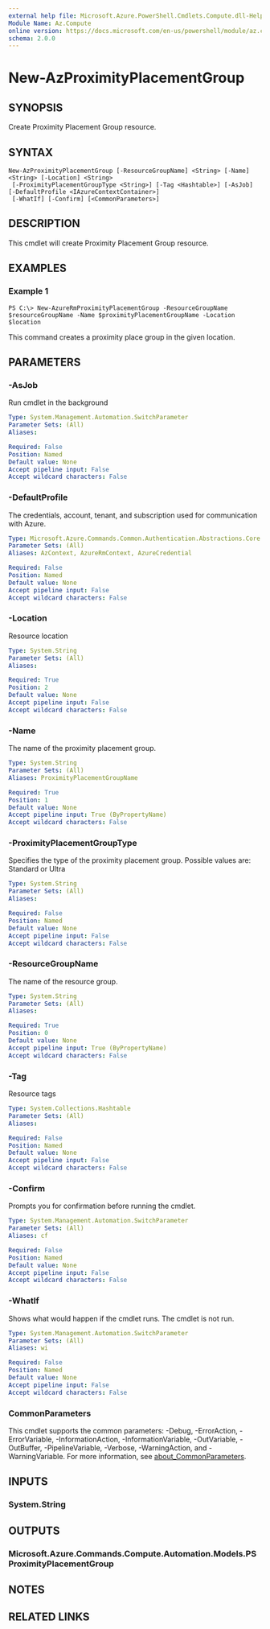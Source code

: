 ```yaml
---
external help file: Microsoft.Azure.PowerShell.Cmdlets.Compute.dll-Help.xml
Module Name: Az.Compute
online version: https://docs.microsoft.com/en-us/powershell/module/az.compute/new-azproximityplacementgroup
schema: 2.0.0
---
```


# New-AzProximityPlacementGroup

## SYNOPSIS
Create Proximity Placement Group resource.

## SYNTAX

```
New-AzProximityPlacementGroup [-ResourceGroupName] <String> [-Name] <String> [-Location] <String>
 [-ProximityPlacementGroupType <String>] [-Tag <Hashtable>] [-AsJob] [-DefaultProfile <IAzureContextContainer>]
 [-WhatIf] [-Confirm] [<CommonParameters>]
```

## DESCRIPTION
This cmdlet will create Proximity Placement Group resource.

## EXAMPLES

### Example 1
```
PS C:\> New-AzureRmProximityPlacementGroup -ResourceGroupName $resourceGroupName -Name $proximityPlacementGroupName -Location $location
```

This command creates a proximity place group in the given location.

## PARAMETERS

### -AsJob
Run cmdlet in the background

```yaml
Type: System.Management.Automation.SwitchParameter
Parameter Sets: (All)
Aliases:

Required: False
Position: Named
Default value: None
Accept pipeline input: False
Accept wildcard characters: False
```

### -DefaultProfile
The credentials, account, tenant, and subscription used for communication with Azure.

```yaml
Type: Microsoft.Azure.Commands.Common.Authentication.Abstractions.Core.IAzureContextContainer
Parameter Sets: (All)
Aliases: AzContext, AzureRmContext, AzureCredential

Required: False
Position: Named
Default value: None
Accept pipeline input: False
Accept wildcard characters: False
```

### -Location
Resource location

```yaml
Type: System.String
Parameter Sets: (All)
Aliases:

Required: True
Position: 2
Default value: None
Accept pipeline input: False
Accept wildcard characters: False
```

### -Name
The name of the proximity placement group.

```yaml
Type: System.String
Parameter Sets: (All)
Aliases: ProximityPlacementGroupName

Required: True
Position: 1
Default value: None
Accept pipeline input: True (ByPropertyName)
Accept wildcard characters: False
```

### -ProximityPlacementGroupType
Specifies the type of the proximity placement group.  Possible values are: Standard or Ultra

```yaml
Type: System.String
Parameter Sets: (All)
Aliases:

Required: False
Position: Named
Default value: None
Accept pipeline input: False
Accept wildcard characters: False
```

### -ResourceGroupName
The name of the resource group.

```yaml
Type: System.String
Parameter Sets: (All)
Aliases:

Required: True
Position: 0
Default value: None
Accept pipeline input: True (ByPropertyName)
Accept wildcard characters: False
```

### -Tag
Resource tags

```yaml
Type: System.Collections.Hashtable
Parameter Sets: (All)
Aliases:

Required: False
Position: Named
Default value: None
Accept pipeline input: False
Accept wildcard characters: False
```

### -Confirm
Prompts you for confirmation before running the cmdlet.

```yaml
Type: System.Management.Automation.SwitchParameter
Parameter Sets: (All)
Aliases: cf

Required: False
Position: Named
Default value: None
Accept pipeline input: False
Accept wildcard characters: False
```

### -WhatIf
Shows what would happen if the cmdlet runs.
The cmdlet is not run.

```yaml
Type: System.Management.Automation.SwitchParameter
Parameter Sets: (All)
Aliases: wi

Required: False
Position: Named
Default value: None
Accept pipeline input: False
Accept wildcard characters: False
```

### CommonParameters
This cmdlet supports the common parameters: -Debug, -ErrorAction, -ErrorVariable, -InformationAction, -InformationVariable, -OutVariable, -OutBuffer, -PipelineVariable, -Verbose, -WarningAction, and -WarningVariable. For more information, see [about_CommonParameters](http://go.microsoft.com/fwlink/?LinkID=113216).

## INPUTS

### System.String

## OUTPUTS

### Microsoft.Azure.Commands.Compute.Automation.Models.PSProximityPlacementGroup

## NOTES

## RELATED LINKS
